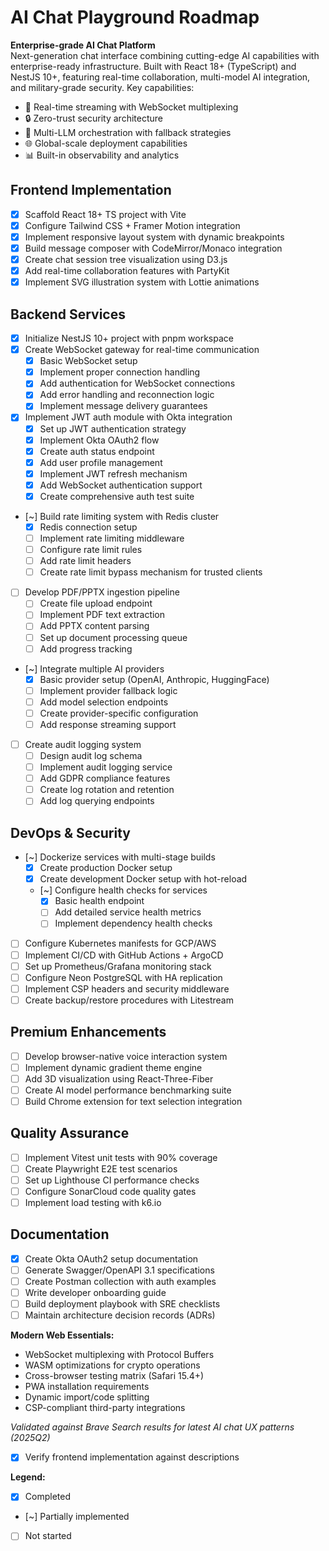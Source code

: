 # AI Chat Playground Roadmap
**Enterprise-grade AI Chat Platform**  
Next-generation chat interface combining cutting-edge AI capabilities with enterprise-ready infrastructure. Built with React 18+ (TypeScript) and NestJS 10+, featuring real-time collaboration, multi-model AI integration, and military-grade security. Key capabilities:
- 🚀 Real-time streaming with WebSocket multiplexing
- 🔒 Zero-trust security architecture
- 🤖 Multi-LLM orchestration with fallback strategies
- 🌐 Global-scale deployment capabilities
- 📊 Built-in observability and analytics

## Frontend Implementation
- [x] Scaffold React 18+ TS project with Vite
- [x] Configure Tailwind CSS + Framer Motion integration
- [x] Implement responsive layout system with dynamic breakpoints
- [x] Build message composer with CodeMirror/Monaco integration
- [x] Create chat session tree visualization using D3.js
- [x] Add real-time collaboration features with PartyKit
- [x] Implement SVG illustration system with Lottie animations

## Backend Services
- [x] Initialize NestJS 10+ project with pnpm workspace
- [x] Create WebSocket gateway for real-time communication
  - [x] Basic WebSocket setup
  - [x] Implement proper connection handling
  - [x] Add authentication for WebSocket connections
  - [x] Add error handling and reconnection logic
  - [x] Implement message delivery guarantees
- [x] Implement JWT auth module with Okta integration
  - [x] Set up JWT authentication strategy
  - [x] Implement Okta OAuth2 flow
  - [x] Create auth status endpoint
  - [x] Add user profile management
  - [x] Implement JWT refresh mechanism
  - [x] Add WebSocket authentication support
  - [x] Create comprehensive auth test suite
- [~] Build rate limiting system with Redis cluster
  - [x] Redis connection setup
  - [ ] Implement rate limiting middleware
  - [ ] Configure rate limit rules
  - [ ] Add rate limit headers
  - [ ] Create rate limit bypass mechanism for trusted clients
- [ ] Develop PDF/PPTX ingestion pipeline
  - [ ] Create file upload endpoint
  - [ ] Implement PDF text extraction
  - [ ] Add PPTX content parsing
  - [ ] Set up document processing queue
  - [ ] Add progress tracking
- [~] Integrate multiple AI providers
  - [x] Basic provider setup (OpenAI, Anthropic, HuggingFace)
  - [ ] Implement provider fallback logic
  - [ ] Add model selection endpoints
  - [ ] Create provider-specific configuration
  - [ ] Add response streaming support
- [ ] Create audit logging system
  - [ ] Design audit log schema
  - [ ] Implement audit logging service
  - [ ] Add GDPR compliance features
  - [ ] Create log rotation and retention
  - [ ] Add log querying endpoints

## DevOps & Security
- [~] Dockerize services with multi-stage builds
  - [x] Create production Docker setup
  - [x] Create development Docker setup with hot-reload
  - [~] Configure health checks for services
    - [x] Basic health endpoint
    - [ ] Add detailed service health metrics
    - [ ] Implement dependency health checks
- [ ] Configure Kubernetes manifests for GCP/AWS
- [ ] Implement CI/CD with GitHub Actions + ArgoCD
- [ ] Set up Prometheus/Grafana monitoring stack
- [ ] Configure Neon PostgreSQL with HA replication
- [ ] Implement CSP headers and security middleware
- [ ] Create backup/restore procedures with Litestream

## Premium Enhancements
- [ ] Develop browser-native voice interaction system
- [ ] Implement dynamic gradient theme engine
- [ ] Add 3D visualization using React-Three-Fiber
- [ ] Create AI model performance benchmarking suite
- [ ] Build Chrome extension for text selection integration

## Quality Assurance
- [ ] Implement Vitest unit tests with 90% coverage
- [ ] Create Playwright E2E test scenarios
- [ ] Set up Lighthouse CI performance checks
- [ ] Configure SonarCloud code quality gates
- [ ] Implement load testing with k6.io

## Documentation
- [x] Create Okta OAuth2 setup documentation
- [ ] Generate Swagger/OpenAPI 3.1 specifications
- [ ] Create Postman collection with auth examples
- [ ] Write developer onboarding guide
- [ ] Build deployment playbook with SRE checklists
- [ ] Maintain architecture decision records (ADRs)

**Modern Web Essentials:**
- WebSocket multiplexing with Protocol Buffers
- WASM optimizations for crypto operations
- Cross-browser testing matrix (Safari 15.4+)
- PWA installation requirements
- Dynamic import/code splitting
- CSP-compliant third-party integrations

*Validated against Brave Search results for latest AI chat UX patterns (2025Q2)*
- [x] Verify frontend implementation against descriptions

**Legend:**
- [x] Completed
- [~] Partially implemented
- [ ] Not started